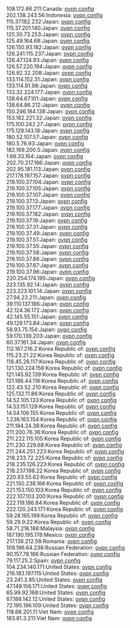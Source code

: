 108.172.66.211:Canada: [ovpn config](vpn/108_172_66_211.ovpn)  
202.138.243.56:Indonesia: [ovpn config](vpn/202_138_243_56.ovpn)  
115.37.182.232:Japan: [ovpn config](vpn/115_37_182_232.ovpn)  
115.37.201.140:Japan: [ovpn config](vpn/115_37_201_140.ovpn)  
125.30.73.253:Japan: [ovpn config](vpn/125_30_73_253.ovpn)  
125.49.164.68:Japan: [ovpn config](vpn/125_49_164_68.ovpn)  
126.150.93.182:Japan: [ovpn config](vpn/126_150_93_182.ovpn)  
126.241.115.237:Japan: [ovpn config](vpn/126_241_115_237.ovpn)  
126.47.124.93:Japan: [ovpn config](vpn/126_47_124_93.ovpn)  
126.57.220.194:Japan: [ovpn config](vpn/126_57_220_194.ovpn)  
126.92.32.208:Japan: [ovpn config](vpn/126_92_32_208.ovpn)  
133.114.152.31:Japan: [ovpn config](vpn/133_114_152_31.ovpn)  
133.114.81.98:Japan: [ovpn config](vpn/133_114_81_98.ovpn)  
133.32.224.177:Japan: [ovpn config](vpn/133_32_224_177.ovpn)  
138.64.67.101:Japan: [ovpn config](vpn/138_64_67_101.ovpn)  
138.64.86.212:Japan: [ovpn config](vpn/138_64_86_212.ovpn)  
150.246.184.138:Japan: [ovpn config](vpn/150_246_184_138.ovpn)  
153.182.221.32:Japan: [ovpn config](vpn/153_182_221_32.ovpn)  
175.100.242.27:Japan: [ovpn config](vpn/175_100_242_27.ovpn)  
175.129.143.18:Japan: [ovpn config](vpn/175_129_143_18.ovpn)  
180.52.107.57:Japan: [ovpn config](vpn/180_52_107_57.ovpn)  
180.5.76.93:Japan: [ovpn config](vpn/180_5_76_93.ovpn)  
182.169.200.5:Japan: [ovpn config](vpn/182_169_200_5.ovpn)  
1.66.33.164:Japan: [ovpn config](vpn/1_66_33_164.ovpn)  
202.70.217.166:Japan: [ovpn config](vpn/202_70_217_166.ovpn)  
202.95.181.113:Japan: [ovpn config](vpn/202_95_181_113.ovpn)  
217.178.197.157:Japan: [ovpn config](vpn/217_178_197_157.ovpn)  
219.100.37.104:Japan: [ovpn config](vpn/219_100_37_104.ovpn)  
219.100.37.105:Japan: [ovpn config](vpn/219_100_37_105.ovpn)  
219.100.37.107:Japan: [ovpn config](vpn/219_100_37_107.ovpn)  
219.100.37.13:Japan: [ovpn config](vpn/219_100_37_13.ovpn)  
219.100.37.177:Japan: [ovpn config](vpn/219_100_37_177.ovpn)  
219.100.37.182:Japan: [ovpn config](vpn/219_100_37_182.ovpn)  
219.100.37.19:Japan: [ovpn config](vpn/219_100_37_19.ovpn)  
219.100.37.31:Japan: [ovpn config](vpn/219_100_37_31.ovpn)  
219.100.37.49:Japan: [ovpn config](vpn/219_100_37_49.ovpn)  
219.100.37.51:Japan: [ovpn config](vpn/219_100_37_51.ovpn)  
219.100.37.55:Japan: [ovpn config](vpn/219_100_37_55.ovpn)  
219.100.37.58:Japan: [ovpn config](vpn/219_100_37_58.ovpn)  
219.100.37.86:Japan: [ovpn config](vpn/219_100_37_86.ovpn)  
219.100.37.87:Japan: [ovpn config](vpn/219_100_37_87.ovpn)  
219.100.37.96:Japan: [ovpn config](vpn/219_100_37_96.ovpn)  
220.254.174.195:Japan: [ovpn config](vpn/220_254_174_195.ovpn)  
223.135.92.14:Japan: [ovpn config](vpn/223_135_92_14.ovpn)  
223.223.101.14:Japan: [ovpn config](vpn/223_223_101_14.ovpn)  
27.94.23.211:Japan: [ovpn config](vpn/27_94_23_211.ovpn)  
39.110.137.186:Japan: [ovpn config](vpn/39_110_137_186.ovpn)  
42.124.36.172:Japan: [ovpn config](vpn/42_124_36_172.ovpn)  
42.145.55.151:Japan: [ovpn config](vpn/42_145_55_151.ovpn)  
49.129.173.84:Japan: [ovpn config](vpn/49_129_173_84.ovpn)  
58.93.75.154:Japan: [ovpn config](vpn/58_93_75_154.ovpn)  
59.170.139.203:Japan: [ovpn config](vpn/59_170_139_203.ovpn)  
60.37.161.34:Japan: [ovpn config](vpn/60_37_161_34.ovpn)  
112.167.216.2:Korea Republic of: [ovpn config](vpn/112_167_216_2.ovpn)  
115.23.21.22:Korea Republic of: [ovpn config](vpn/115_23_21_22.ovpn)  
118.45.26.117:Korea Republic of: [ovpn config](vpn/118_45_26_117.ovpn)  
121.130.224.158:Korea Republic of: [ovpn config](vpn/121_130_224_158.ovpn)  
121.145.92.139:Korea Republic of: [ovpn config](vpn/121_145_92_139.ovpn)  
121.186.44.118:Korea Republic of: [ovpn config](vpn/121_186_44_118.ovpn)  
122.43.52.210:Korea Republic of: [ovpn config](vpn/122_43_52_210.ovpn)  
125.132.11.86:Korea Republic of: [ovpn config](vpn/125_132_11_86.ovpn)  
14.52.105.133:Korea Republic of: [ovpn config](vpn/14_52_105_133.ovpn)  
14.53.151.129:Korea Republic of: [ovpn config](vpn/14_53_151_129.ovpn)  
14.54.106.155:Korea Republic of: [ovpn config](vpn/14_54_106_155.ovpn)  
1.236.163.154:Korea Republic of: [ovpn config](vpn/1_236_163_154.ovpn)  
211.184.24.38:Korea Republic of: [ovpn config](vpn/211_184_24_38.ovpn)  
211.200.76.36:Korea Republic of: [ovpn config](vpn/211_200_76_36.ovpn)  
211.222.115.105:Korea Republic of: [ovpn config](vpn/211_222_115_105.ovpn)  
211.230.229.68:Korea Republic of: [ovpn config](vpn/211_230_229_68.ovpn)  
211.244.251.223:Korea Republic of: [ovpn config](vpn/211_244_251_223.ovpn)  
218.233.72.225:Korea Republic of: [ovpn config](vpn/218_233_72_225.ovpn)  
218.235.126.223:Korea Republic of: [ovpn config](vpn/218_235_126_223.ovpn)  
218.237.198.22:Korea Republic of: [ovpn config](vpn/218_237_198_22.ovpn)  
220.93.55.62:Korea Republic of: [ovpn config](vpn/220_93_55_62.ovpn)  
221.150.238.166:Korea Republic of: [ovpn config](vpn/221_150_238_166.ovpn)  
221.153.150.103:Korea Republic of: [ovpn config](vpn/221_153_150_103.ovpn)  
222.107.103.200:Korea Republic of: [ovpn config](vpn/222_107_103_200.ovpn)  
222.119.186.84:Korea Republic of: [ovpn config](vpn/222_119_186_84.ovpn)  
222.120.243.171:Korea Republic of: [ovpn config](vpn/222_120_243_171.ovpn)  
59.28.165.199:Korea Republic of: [ovpn config](vpn/59_28_165_199.ovpn)  
59.29.9.22:Korea Republic of: [ovpn config](vpn/59_29_9_22.ovpn)  
58.71.218.188:Malaysia: [ovpn config](vpn/58_71_218_188.ovpn)  
187.190.195.178:Mexico: [ovpn config](vpn/187_190_195_178.ovpn)  
217.138.212.58:Romania: [ovpn config](vpn/217_138_212_58.ovpn)  
109.196.64.236:Russian Federation: [ovpn config](vpn/109_196_64_236.ovpn)  
90.157.78.186:Russian Federation: [ovpn config](vpn/90_157_78_186.ovpn)  
79.117.25.2:Spain: [ovpn config](vpn/79_117_25_2.ovpn)  
104.234.140.171:United States: [ovpn config](vpn/104_234_140_171.ovpn)  
216.183.197.115:United States: [ovpn config](vpn/216_183_197_115.ovpn)  
23.241.3.85:United States: [ovpn config](vpn/23_241_3_85.ovpn)  
47.149.156.171:United States: [ovpn config](vpn/47_149_156_171.ovpn)  
65.99.92.168:United States: [ovpn config](vpn/65_99_92_168.ovpn)  
67.188.142.12:United States: [ovpn config](vpn/67_188_142_12.ovpn)  
72.195.196.109:United States: [ovpn config](vpn/72_195_196_109.ovpn)  
118.68.201.11:Viet Nam: [ovpn config](vpn/118_68_201_11.ovpn)  
183.81.3.211:Viet Nam: [ovpn config](vpn/183_81_3_211.ovpn)  
